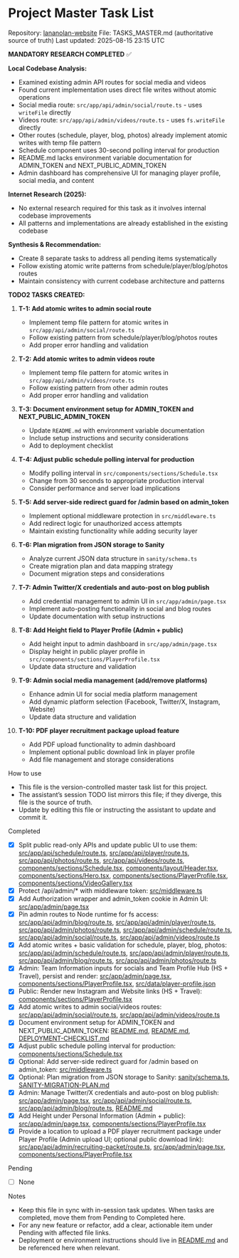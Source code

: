 # Project Master Task List

Repository: [lananolan-website](lananolan-website)
File: TASKS_MASTER.md (authoritative source of truth)
Last updated: 2025-08-15 23:15 UTC

**MANDATORY RESEARCH COMPLETED** ✅

**Local Codebase Analysis:**
- Examined existing admin API routes for social media and videos
- Found current implementation uses direct file writes without atomic operations
- Social media route: `src/app/api/admin/social/route.ts` - uses `writeFile` directly
- Videos route: `src/app/api/admin/videos/route.ts` - uses `fs.writeFile` directly  
- Other routes (schedule, player, blog, photos) already implement atomic writes with temp file pattern
- Schedule component uses 30-second polling interval for production
- README.md lacks environment variable documentation for ADMIN_TOKEN and NEXT_PUBLIC_ADMIN_TOKEN
- Admin dashboard has comprehensive UI for managing player profile, social media, and content

**Internet Research (2025):**
- No external research required for this task as it involves internal codebase improvements
- All patterns and implementations are already established in the existing codebase

**Synthesis & Recommendation:**
- Create 8 separate tasks to address all pending items systematically
- Follow existing atomic write patterns from schedule/player/blog/photos routes
- Maintain consistency with current codebase architecture and patterns

**TODO2 TASKS CREATED:**

1. **T-1: Add atomic writes to admin social route**
   - Implement temp file pattern for atomic writes in `src/app/api/admin/social/route.ts`
   - Follow existing pattern from schedule/player/blog/photos routes
   - Add proper error handling and validation

2. **T-2: Add atomic writes to admin videos route**  
   - Implement temp file pattern for atomic writes in `src/app/api/admin/videos/route.ts`
   - Follow existing pattern from other admin routes
   - Add proper error handling and validation

3. **T-3: Document environment setup for ADMIN_TOKEN and NEXT_PUBLIC_ADMIN_TOKEN**
   - Update `README.md` with environment variable documentation
   - Include setup instructions and security considerations
   - Add to deployment checklist

4. **T-4: Adjust public schedule polling interval for production**
   - Modify polling interval in `src/components/sections/Schedule.tsx`
   - Change from 30 seconds to appropriate production interval
   - Consider performance and server load implications

5. **T-5: Add server-side redirect guard for /admin based on admin_token**
   - Implement optional middleware protection in `src/middleware.ts`
   - Add redirect logic for unauthorized access attempts
   - Maintain existing functionality while adding security layer

6. **T-6: Plan migration from JSON storage to Sanity**
   - Analyze current JSON data structure in `sanity/schema.ts`
   - Create migration plan and data mapping strategy
   - Document migration steps and considerations

7. **T-7: Admin Twitter/X credentials and auto-post on blog publish**
   - Add credential management to admin UI in `src/app/admin/page.tsx`
   - Implement auto-posting functionality in social and blog routes
   - Update documentation with setup instructions

8. **T-8: Add Height field to Player Profile (Admin + public)**
   - Add height input to admin dashboard in `src/app/admin/page.tsx`
   - Display height in public player profile in `src/components/sections/PlayerProfile.tsx`
   - Update data structure and validation

9. **T-9: Admin social media management (add/remove platforms)**
   - Enhance admin UI for social media platform management
   - Add dynamic platform selection (Facebook, Twitter/X, Instagram, Website)
   - Update data structure and validation

10. **T-10: PDF player recruitment package upload feature**
    - Add PDF upload functionality to admin dashboard
    - Implement optional public download link in player profile
    - Add file management and storage considerations

How to use
- This file is the version-controlled master task list for this project.
- The assistant’s session TODO list mirrors this file; if they diverge, this file is the source of truth.
- Update by editing this file or instructing the assistant to update and commit it.

Completed
- [x] Split public read-only APIs and update public UI to use them:
  [src/app/api/schedule/route.ts](lananolan-website/src/app/api/schedule/route.ts),
  [src/app/api/player/route.ts](lananolan-website/src/app/api/player/route.ts),
  [src/app/api/photos/route.ts](lananolan-website/src/app/api/photos/route.ts),
  [src/app/api/videos/route.ts](lananolan-website/src/app/api/videos/route.ts),
  [components/sections/Schedule.tsx](lananolan-website/src/components/sections/Schedule.tsx),
  [components/layout/Header.tsx](lananolan-website/src/components/layout/Header.tsx),
  [components/sections/Hero.tsx](lananolan-website/src/components/sections/Hero.tsx),
  [components/sections/PlayerProfile.tsx](lananolan-website/src/components/sections/PlayerProfile.tsx),
  [components/sections/VideoGallery.tsx](lananolan-website/src/components/sections/VideoGallery.tsx)
- [x] Protect /api/admin/* with middleware token:
  [src/middleware.ts](lananolan-website/src/middleware.ts)
- [x] Add Authorization wrapper and admin_token cookie in Admin UI:
  [src/app/admin/page.tsx](lananolan-website/src/app/admin/page.tsx)
- [x] Pin admin routes to Node runtime for fs access:
  [src/app/api/admin/blog/route.ts](lananolan-website/src/app/api/admin/blog/route.ts),
  [src/app/api/admin/player/route.ts](lananolan-website/src/app/api/admin/player/route.ts),
  [src/app/api/admin/photos/route.ts](lananolan-website/src/app/api/admin/photos/route.ts),
  [src/app/api/admin/schedule/route.ts](lananolan-website/src/app/api/admin/schedule/route.ts),
  [src/app/api/admin/social/route.ts](lananolan-website/src/app/api/admin/social/route.ts),
  [src/app/api/admin/videos/route.ts](lananolan-website/src/app/api/admin/videos/route.ts)
- [x] Add atomic writes + basic validation for schedule, player, blog, photos:
  [src/app/api/admin/schedule/route.ts](lananolan-website/src/app/api/admin/schedule/route.ts),
  [src/app/api/admin/player/route.ts](lananolan-website/src/app/api/admin/player/route.ts),
  [src/app/api/admin/blog/route.ts](lananolan-website/src/app/api/admin/blog/route.ts),
  [src/app/api/admin/photos/route.ts](lananolan-website/src/app/api/admin/photos/route.ts)
- [x] Admin: Team Information inputs for socials and Team Profile Hub (HS + Travel), persist and render:
  [src/app/admin/page.tsx](lananolan-website/src/app/admin/page.tsx),
  [components/sections/PlayerProfile.tsx](lananolan-website/src/components/sections/PlayerProfile.tsx),
  [src/data/player-profile.json](lananolan-website/src/data/player-profile.json)
- [x] Public: Render new Instagram and Website links (HS + Travel):
  [components/sections/PlayerProfile.tsx](lananolan-website/src/components/sections/PlayerProfile.tsx)
- [x] Add atomic writes to admin social/videos routes:
  [src/app/api/admin/social/route.ts](lananolan-website/src/app/api/admin/social/route.ts),
  [src/app/api/admin/videos/route.ts](lananolan-website/src/app/api/admin/videos/route.ts)
- [x] Document environment setup for ADMIN_TOKEN and NEXT_PUBLIC_ADMIN_TOKEN:
  [README.md](README.md),
  [README.md](lananolan-website/README.md),
  [DEPLOYMENT-CHECKLIST.md](lananolan-website/DEPLOYMENT-CHECKLIST.md)
- [x] Adjust public schedule polling interval for production:
  [components/sections/Schedule.tsx](lananolan-website/src/components/sections/Schedule.tsx)
- [x] Optional: Add server-side redirect guard for /admin based on admin_token:
  [src/middleware.ts](lananolan-website/src/middleware.ts)
- [x] Optional: Plan migration from JSON storage to Sanity:
  [sanity/schema.ts](lananolan-website/sanity/schema.ts),
  [SANITY-MIGRATION-PLAN.md](SANITY-MIGRATION-PLAN.md)
- [x] Admin: Manage Twitter/X credentials and auto-post on blog publish:
  [src/app/admin/page.tsx](lananolan-website/src/app/admin/page.tsx),
  [src/app/api/admin/social/route.ts](lananolan-website/src/app/api/admin/social/route.ts),
  [src/app/api/admin/blog/route.ts](lananolan-website/src/app/api/admin/blog/route.ts),
  [README.md](lananolan-website/README.md)
- [x] Add Height under Personal Information (Admin + public):
  [src/app/admin/page.tsx](lananolan-website/src/app/admin/page.tsx),
  [components/sections/PlayerProfile.tsx](lananolan-website/src/components/sections/PlayerProfile.tsx)
- [x] Provide a location to upload a PDF player recruitment package under Player Profile (Admin upload UI; optional public download link):
  [src/app/api/admin/recruiting-packet/route.ts](lananolan-website/src/app/api/admin/recruiting-packet/route.ts),
  [src/app/admin/page.tsx](lananolan-website/src/app/admin/page.tsx),
  [components/sections/PlayerProfile.tsx](lananolan-website/src/components/sections/PlayerProfile.tsx)

Pending
- [ ] None

Notes
- Keep this file in sync with in-session task updates. When tasks are completed, move them from Pending to Completed here.
- For any new feature or refactor, add a clear, actionable item under Pending with affected file links.
- Deployment or environment instructions should live in [README.md](README.md) and be referenced here when relevant.